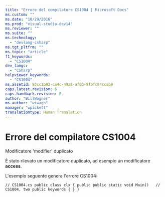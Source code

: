 ```yaml
---
title: "Errore del compilatore CS1004 | Microsoft Docs"
ms.custom: ""
ms.date: "10/29/2016"
ms.prod: "visual-studio-dev14"
ms.reviewer: ""
ms.suite: ""
ms.technology: 
  - "devlang-csharp"
ms.tgt_pltfrm: ""
ms.topic: "article"
f1_keywords: 
  - "CS1004"
dev_langs: 
  - "CSharp"
helpviewer_keywords: 
  - "CS1004"
ms.assetid: 93cc1b93-ca4c-49a8-af03-9fbfc84ccab9
caps.latest.revision: 6
caps.handback.revision: 6
author: "BillWagner"
ms.author: "wiwagn"
manager: "wpickett"
translationtype: Human Translation
---
```

# Errore del compilatore CS1004
Modificatore 'modifier' duplicato  
  
 È stato rilevato un modificatore duplicato, ad esempio un modificatore **access**.  
  
 L'esempio seguente genera l'errore CS1004:  
  
```  
// CS1004.cs public class clx { public public static void Main()   // CS1004, two public keywords { } }  
```